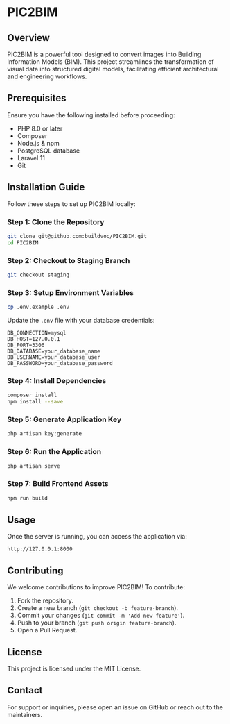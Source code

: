 # PIC2BIM

## Overview
PIC2BIM is a powerful tool designed to convert images into Building Information Models (BIM). This project streamlines the transformation of visual data into structured digital models, facilitating efficient architectural and engineering workflows.


## Prerequisites
Ensure you have the following installed before proceeding:
- PHP 8.0 or later
- Composer
- Node.js & npm
- PostgreSQL database
- Laravel 11
- Git

## Installation Guide
Follow these steps to set up PIC2BIM locally:

### Step 1: Clone the Repository
```sh
git clone git@github.com:buildvoc/PIC2BIM.git
cd PIC2BIM
```

### Step 2: Checkout to Staging Branch
```sh
git checkout staging
```

### Step 3: Setup Environment Variables
```sh
cp .env.example .env
```
Update the `.env` file with your database credentials:
```env
DB_CONNECTION=mysql
DB_HOST=127.0.0.1
DB_PORT=3306
DB_DATABASE=your_database_name
DB_USERNAME=your_database_user
DB_PASSWORD=your_database_password
```

### Step 4: Install Dependencies
```sh
composer install
npm install --save
```

### Step 5: Generate Application Key
```sh
php artisan key:generate
```

### Step 6: Run the Application
```sh
php artisan serve
```

### Step 7: Build Frontend Assets
```sh
npm run build
```

## Usage
Once the server is running, you can access the application via:
```
http://127.0.0.1:8000
```

## Contributing
We welcome contributions to improve PIC2BIM! To contribute:
1. Fork the repository.
2. Create a new branch (`git checkout -b feature-branch`).
3. Commit your changes (`git commit -m 'Add new feature'`).
4. Push to your branch (`git push origin feature-branch`).
5. Open a Pull Request.

## License
This project is licensed under the MIT License.

## Contact
For support or inquiries, please open an issue on GitHub or reach out to the maintainers.

